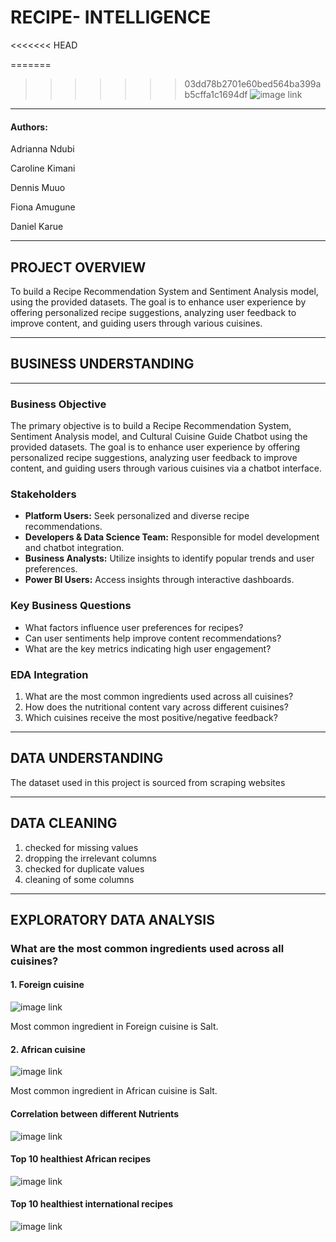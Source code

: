 # RECIPE- INTELLIGENCE

<<<<<<< HEAD

=======
>>>>>>> 03dd78b2701e60bed564ba399ab5cffa1c1694df
![image link](https://github.com/muturi-cyber/Recipe-Intelligence-/blob/main/pexels-janetrangdoan-1132047.jpg)

---

#### Authors:
Adrianna Ndubi

Caroline Kimani

Dennis Muuo

Fiona Amugune

Daniel Karue

---

## PROJECT OVERVIEW
To build a Recipe Recommendation System and Sentiment Analysis model, using the provided datasets. The goal is to enhance user experience by offering personalized recipe suggestions, analyzing user feedback to improve content, and guiding users through various cuisines.

---

## BUSINESS UNDERSTANDING

---

### Business Objective
The primary objective is to build a Recipe Recommendation System, Sentiment Analysis model, and Cultural Cuisine Guide Chatbot using the provided datasets. The goal is to enhance user experience by offering personalized recipe suggestions, analyzing user feedback to improve content, and guiding users through various cuisines via a chatbot interface.

### Stakeholders
- **Platform Users:** Seek personalized and diverse recipe recommendations.
- **Developers & Data Science Team:** Responsible for model development and chatbot integration.
- **Business Analysts:** Utilize insights to identify popular trends and user preferences.
- **Power BI Users:** Access insights through interactive dashboards.

### Key Business Questions
- What factors influence user preferences for recipes?
- Can user sentiments help improve content recommendations?
- What are the key metrics indicating high user engagement?

### EDA Integration
1. What are the most common ingredients used across all cuisines?
2. How does the nutritional content vary across different cuisines?
3. Which cuisines receive the most positive/negative feedback?

---

## DATA UNDERSTANDING
The dataset used in this project is sourced from scraping websites

---

## DATA CLEANING
1. checked for missing values
2. dropping the irrelevant columns
3. checked for duplicate values
4. cleaning of some columns

---

## EXPLORATORY DATA  ANALYSIS


### What are the most common ingredients used across all cuisines?


#### 1. Foreign cuisine

 
![image link](https://github.com/muturi-cyber/Recipe-Intelligence-/blob/main/top%2010%20ingdnts%20in%20foreign%20cuisine.png)


Most common ingredient in Foreign cuisine is Salt.


#### 2. African cuisine


![image link](https://github.com/muturi-cyber/Recipe-Intelligence-/blob/main/top%2010%20ingdnt%20african%20cuisine.png)

Most common ingredient in African cuisine is Salt.


#### Correlation between different Nutrients


![image link](https://github.com/muturi-cyber/Recipe-Intelligence-/blob/main/corr%20btn%20diff%20nutrients.png)


#### Top 10 healthiest African recipes


![image link](https://github.com/muturi-cyber/Recipe-Intelligence-/blob/main/top%2010%20healthiest%20african%20recipies.png)


#### Top 10 healthiest international recipes


![image link](https://github.com/muturi-cyber/Recipe-Intelligence-/blob/main/top%2010%20healthiest%20internl%20recipies.png)













